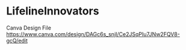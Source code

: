 # LifelineInnovators

Canva Design File
https://www.canva.com/design/DAGc6s_snjI/Ce2JSqPIu7JNw2FQV8-gcQ/edit
